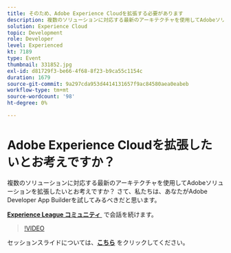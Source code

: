```yaml
---
title: そのため、Adobe Experience Cloudを拡張する必要があります
description: 複数のソリューションに対応する最新のアーキテクチャを使用してAdobeソリューションを拡張したいとお考えですか？ さて、私たちは、あなたがAdobe Developer App Builderを試してみるべきだと思います。 このセッションは、Adobe Developers Live コンテンツイベントの一環として提供されました。
solution: Experience Cloud
topic: Development
role: Developer
level: Experienced
kt: 7189
type: Event
thumbnail: 331852.jpg
exl-id: d81729f3-be66-4f68-8f23-b9ca55c1154c
duration: 1679
source-git-commit: 9a297cda953d4414131657f9ac84580aea0eabeb
workflow-type: tm+mt
source-wordcount: '98'
ht-degree: 0%

---
```


# Adobe Experience Cloudを拡張したいとお考えですか？

複数のソリューションに対応する最新のアーキテクチャを使用してAdobeソリューションを拡張したいとお考えですか？ さて、私たちは、あなたがAdobe Developer App Builderを試してみるべきだと思います。

**[Experience League コミュニティ &#x200B;](https://adobe.ly/36Yd3v6)** で会話を続けます。

>[!VIDEO](https://video.tv.adobe.com/v/331852/?quality=12&learn=on&hidetitle=true)

セッションスライドについては、**[こちら](/help/adobe-developers-live/assets/extend-experience-cloud.pdf)** をクリックしてください。
